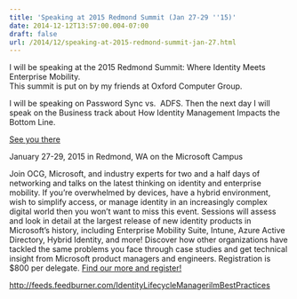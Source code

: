 ```yaml
---
title: 'Speaking at 2015 Redmond Summit (Jan 27-29 ''15)'
date: 2014-12-12T13:57:00.004-07:00
draft: false
url: /2014/12/speaking-at-2015-redmond-summit-jan-27.html
---
```


I will be speaking at the 2015 Redmond Summit: Where Identity Meets Enterprise Mobility.  
This summit is put on by my friends at Oxford Computer Group.  
  
I will be speaking on Password Sync vs.  ADFS. Then the next day I will speak on the Business track about How Identity Management Impacts the Bottom Line.  
  
[See you there](http://oxfordcomputergroup.com/us/summit/)  

January 27-29, 2015 in Redmond, WA on the Microsoft Campus

  

Join OCG, Microsoft, and industry experts for two and a half days of networking and talks on the latest thinking on identity and enterprise mobility. If you’re overwhelmed by devices, have a hybrid environment, wish to simplify access, or manage identity in an increasingly complex digital world then you won’t want to miss this event. Sessions will assess and look in detail at the largest release of new identity products in Microsoft’s history, including Enterprise Mobility Suite, Intune, Azure Active Directory, Hybrid Identity, and more! Discover how other organizations have tackled the same problems you face through case studies and get technical insight from Microsoft product managers and engineers. Registration is $800 per delegate. [Find our more and register!](http://oxfordcomputergroup.com/us/summit/)

http://feeds.feedburner.com/IdentityLifecycleManagerilmBestPractices